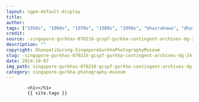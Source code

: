 ```yaml
---
layout: sgpm-default-display
title: 
author: 
tags: ["1950s", "1960s", "1970s", "1980s", "1990s", "bhairahawa", "dharan", "gurkhas", "kathmandu", "nepal", "pokhara", "singapore", "singapore gurkha archive", "singapore gurkha old photographs", "singapore gurkha photography museum", "singapore gurkhas"]
credit: 
source: -singapore-gurkhas-070216-gcspf-gurkha-contingent-archives-dg-24
description: ""
copyright: DhanpatiGurung-SingaporeGurkhaPhotographyMuseum
slug: -singapore-gurkhas-070216-gcspf-gurkha-contingent-archives-dg-24
date: 2014-10-07
img_path: singapore-gurkhas-070216-gcspf-gurkha-contingent-archives-dg-24.jpg
category: singapore-gurkha-photography-museum
---
```

	 		

	 		<h1></h1>
	 		{{ site.tags }}
	 		

